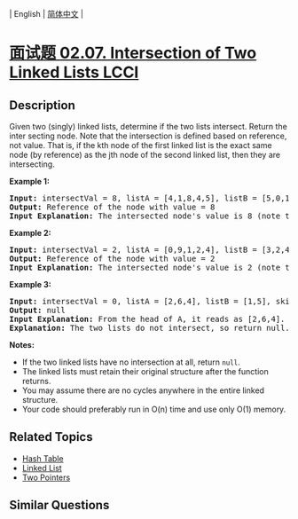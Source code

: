 
| English | [简体中文](README.md) |

# [面试题 02.07. Intersection of Two Linked Lists LCCI](https://leetcode-cn.com/problems/intersection-of-two-linked-lists-lcci/)

## Description

<p>Given two (singly) linked lists, determine if the two lists intersect. Return the inter&shy; secting node. Note that the intersection is defined based on reference, not value. That is, if the kth node of the first linked list is the exact same node (by reference) as the jth node of the second linked list, then they are intersecting.</p>

<p><strong>Example 1: </strong></p>

<pre>
<strong>Input: </strong>intersectVal = 8, listA = [4,1,8,4,5], listB = [5,0,1,8,4,5], skipA = 2, skipB = 3
<strong>Output: </strong>Reference of the node with value = 8
<strong>Input Explanation:</strong> The intersected node&#39;s value is 8 (note that this must not be 0 if the two lists intersect). From the head of A, it reads as [4,1,8,4,5]. From the head of B, it reads as [5,0,1,8,4,5]. There are 2 nodes before the intersected node in A; There are 3 nodes before the intersected node in B.</pre>

<p><strong>Example 2: </strong></p>

<pre>
<strong>Input: </strong>intersectVal = 2, listA = [0,9,1,2,4], listB = [3,2,4], skipA = 3, skipB = 1
<strong>Output: </strong>Reference of the node with value = 2
<strong>Input Explanation:</strong>&nbsp;The intersected node&#39;s value is 2 (note that this must not be 0 if the two lists intersect). From the head of A, it reads as [0,9,1,2,4]. From the head of B, it reads as [3,2,4]. There are 3 nodes before the intersected node in A; There are 1 node before the intersected node in B.</pre>

<p><strong>Example 3: </strong></p>

<pre>
<strong>Input: </strong>intersectVal = 0, listA = [2,6,4], listB = [1,5], skipA = 3, skipB = 2
<strong>Output: </strong>null
<strong>Input Explanation:</strong> From the head of A, it reads as [2,6,4]. From the head of B, it reads as [1,5]. Since the two lists do not intersect, intersectVal must be 0, while skipA and skipB can be arbitrary values.
<strong>Explanation:</strong> The two lists do not intersect, so return null.</pre>

<p><b>Notes:</b></p>

<ul>
	<li>If the two linked lists have no intersection at all, return&nbsp;<code>null</code>.</li>
	<li>The linked lists must retain their original structure after the function returns.</li>
	<li>You may assume there are no cycles anywhere in the entire linked structure.</li>
	<li>Your code should preferably run in O(n) time and use only O(1) memory.</li>
</ul>


## Related Topics

- [Hash Table](https://leetcode-cn.com/tag/hash-table)
- [Linked List](https://leetcode-cn.com/tag/linked-list)
- [Two Pointers](https://leetcode-cn.com/tag/two-pointers)

## Similar Questions


